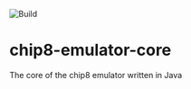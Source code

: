 ![Build](https://github.com/Vexisu/chip8-emulator/workflows/Build/badge.svg)
# chip8-emulator-core
The core of the chip8 emulator written in Java
